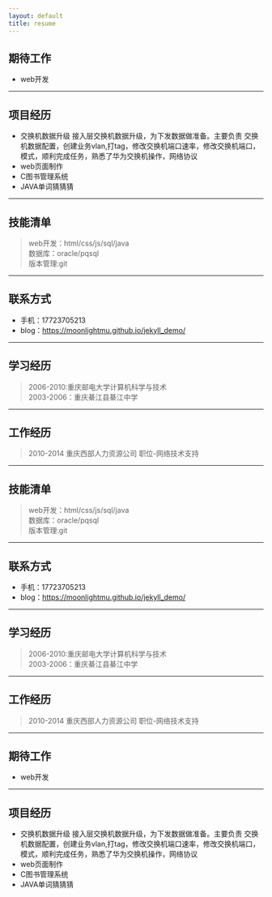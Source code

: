 ```yaml
---
layout: default
title: resume
---
```



## 期待工作
* web开发

---

## 项目经历
* 交换机数据升级
接入层交换机数据升级，为下发数据做准备。主要负责
交换机数据配置，创建业务vlan,打tag，修改交换机端口速率，修改交换机端口，模式，顺利完成任务，熟悉了华为交换机操作，网络协议
* web页面制作
* C图书管理系统
* JAVA单词猜猜猜

---

## 技能清单
> web开发：html/css/js/sql/java<br>
> 数据库：oracle/pqsql<br>
> 版本管理:git<br>

---

## 联系方式
* 手机：17723705213
* blog：https://moonlightmu.github.io/jekyll_demo/

---

## 学习经历
> 2006-2010:重庆邮电大学计算机科学与技术<br>
> 2003-2006：重庆綦江县綦江中学<br>

---

## 工作经历
> 2010-2014 重庆西部人力资源公司 职位-网络技术支持

---

## 技能清单
> web开发：html/css/js/sql/java<br>
> 数据库：oracle/pqsql<br>
> 版本管理:git<br>

---

## 联系方式
* 手机：17723705213
* blog：https://moonlightmu.github.io/jekyll_demo/

---

## 学习经历
> 2006-2010:重庆邮电大学计算机科学与技术<br>
> 2003-2006：重庆綦江县綦江中学<br>

---

## 工作经历
> 2010-2014 重庆西部人力资源公司 职位-网络技术支持

---
## 期待工作
* web开发

---

## 项目经历
* 交换机数据升级
接入层交换机数据升级，为下发数据做准备。主要负责
交换机数据配置，创建业务vlan,打tag，修改交换机端口速率，修改交换机端口，模式，顺利完成任务，熟悉了华为交换机操作，网络协议
* web页面制作
* C图书管理系统
* JAVA单词猜猜猜




